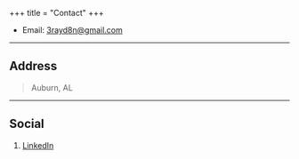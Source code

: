 +++
title = "Contact"
+++

* Email: [3rayd8n@gmail.com](mailto:3rayd8n@gmail.com)

---

## Address

> Auburn, AL

---

## Social

1. [LinkedIn](www.linkedin.com/in/braydennoh)
